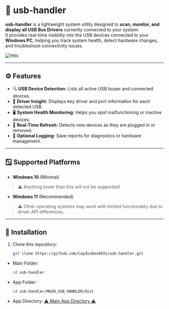# 🧩 usb-handler
**usb-handler** is a lightweight system utility designed to **scan, monitor, and display all USB Bus Drivers** currently connected to your system.  
It provides real-time visibility into the USB devices connected to your **Windows PC**, helping you track system health, detect hardware changes, and troubleshoot connectivity issues.

![Hits](https://hits.donaldzou.dev/view?url=https://github.com/CaydinDev8431/usb-handler)

---

## ⚙️ Features
- 🔍 **USB Device Detection:** Lists all active USB buses and connected devices.  
- 🧠 **Driver Insight:** Displays key driver and port information for each detected USB.  
- 🖥️ **System Health Monitoring:** Helps you spot malfunctioning or inactive devices.  
- 🔔 **Real-Time Refresh:** Detects new devices as they are plugged in or removed.  
- 💾 **Optional Logging:** Save reports for diagnostics or hardware management.

---

## 🪟 Supported Platforms
- **Windows 10** (Minimal)
> ⚠️ Anything lower than this will not be supported!

- **Windows 11** (Recommended)  
> ⚠️ Other operating systems may work with limited functionality due to driver API differences.

---

## 🚀 Installation
1. Clone this repository:
   ```bash
   git clone https://github.com/CaydinDev8431/usb-handler.git
   ```
* Main Folder:
   ```bash
   cd usb-handler
   ```
* App Folder:
   ```bash
   cd usb-handler/MAIN_USB_HANDLER/dist
   ```
* App Directory:
   [⚠️ Main App Directory ⚠️](https://github.com/CaydinDev8431/usb-handler/tree/main/MAIN_USB_HANDLER/dist)
